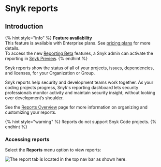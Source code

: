 # Snyk reports

## Introduction

{% hint style="info" %}
**Feature availability**\
This feature is available with Enterprise plans. See [pricing plans](https://snyk.io/plans/) for more details.\
To access the new [Reporting Beta](reporting-beta-2022/) features, a Snyk admin can activate the reporting in [Snyk Preview](https://docs.snyk.io/features/user-and-group-management/managing-settings/snyk-preview).
{% endhint %}

Snyk reports show the status of all of your projects, issues, dependencies, and licenses, for your Organization or Group.

Snyk reports help security and development teams work together. As your coding projects progress, Snyk's reporting dashboard lets security professionals monitor activity and maintain security insight, without looking over development’s shoulder.

See the [Reports Overview](reports-overview.md) page for more information on organizing and customizing your reports.

{% hint style="warning" %}
Reports do not support Snyk Code projects.
{% endhint %}

### Accessing reports

Select the **Reports** menu option to view reports:

![The report tab is located in the top nav bar as shown here.](../../.gitbook/assets/snyk-org-report.png)
